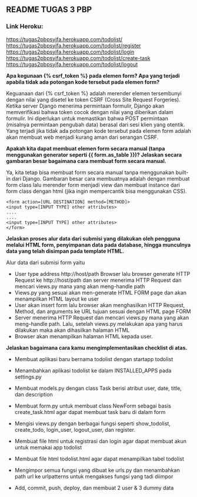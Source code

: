 ## **README TUGAS 3 PBP**

### Link Heroku:
https://tugas2pbpsyifa.herokuapp.com/todolist/
https://tugas2pbpsyifa.herokuapp.com/todolist/register
https://tugas2pbpsyifa.herokuapp.com/todolist/login
https://tugas2pbpsyifa.herokuapp.com/todolist/create-task
https://tugas2pbpsyifa.herokuapp.com/todolist/logout

**Apa kegunaan {% csrf_token %} pada elemen form? Apa yang terjadi apabila tidak ada potongan kode tersebut pada elemen form?**

Keguanaan dari {% csrf_token %} adalah merender elemen tersembunyi dengan nilai yang disetel ke token CSRF (Cross Site Request Forgeries). Ketika server Django menerima permintaan formulir, Django akan memverifikasi bahwa token cocok dengan nilai yang diberikan dalam formulir. Ini diperlukan untuk memastikan bahwa POST permintaan (misalnya permintaan pengubah data) berasal dari sesi klien yang otentik. Yang terjadi jika tidak ada potongan kode tersebut pada elemen form adalah akan membuat web menjadi kurang aman dari serangan CSRF.


**Apakah kita dapat membuat elemen form secara manual (tanpa menggunakan generator seperti {{ form.as_table }})? Jelaskan secara gambaran besar bagaimana cara membuat form secara manual.**


Ya, kita tetap bisa membuat form secara manual tanpa menggunakan built-in dari Django. Gambaran besar cara membuatnya adalah dengan membuat form class lalu merender form menjadi view dan membuat instance dari form class dengan html (jika ingin mempercantik bisa menggunakan CSS). 
```
<form action=[URL DESTINATION] method=[METHOD]>
<input type=[INPUT TYPE] other attributes>
....
....
<input type=[INPUT TYPE] other attributes>
</form>

```

**Jelaskan proses alur data dari submisi yang dilakukan oleh pengguna melalui HTML form, penyimpanan data pada database, hingga munculnya data yang telah disimpan pada template HTML.**

Alur data dari submisi form yaitu 
- User type address http://host/path
Browser lalu browser generate HTTP Request ke http://host/path dan server menerima HTTP Request dan mencari views.py mana yang akan meng-handle path
- Views.py yang sesuai akan men-generate HTML FORM page dan akan menampilkan HTML layout ke user
- User akan insert form lalu browser akan menghasilkan HTTP Request, Method, dan arguments ke URL tujuan sesuai dengan HTML page FORM
- Server menerima HTTP Request dan mencari views.py mana yang akan meng-handle path. Lalu, setelah views.py melakukan apa yang harus dilakukan maka akan dihasilkan halaman HTML
- Browser akan menampilkan halaman HTML kepada user.

**Jelaskan bagaimana cara kamu mengimplementasikan checklist di atas.**

- Membuat aplikasi baru bernama todolist dengan startapp todolist

- Menambahkan aplikasi todolist ke dalam INSTALLED_APPS pada settings.py

- Membuat models.py dengan class Task berisi atribut user, date, title, dan description

- Membuat form.py untuk membuat class NewForm sebagai basis create_task.html agar dapat membuat task baru di dalam form

- Mengisi views.py dengan berbagai fungsi seperti show_todolist, create_todo, login_user, logout_user, dan register.

- Membuat file html untuk registrasi dan login agar dapat membuat akun untuk memakai app todolist

- Membuat file html todolist.html agar dapat menampilkan tabel todolist 

- Mengimpor semua fungsi yang dibuat ke urls.py dan menambahkan path url ke urlpatterns untuk mengakses fungsi yang tadi diimpor

- Add, commit, push, deploy, dan membuat 2 user & 3 dummy data 
